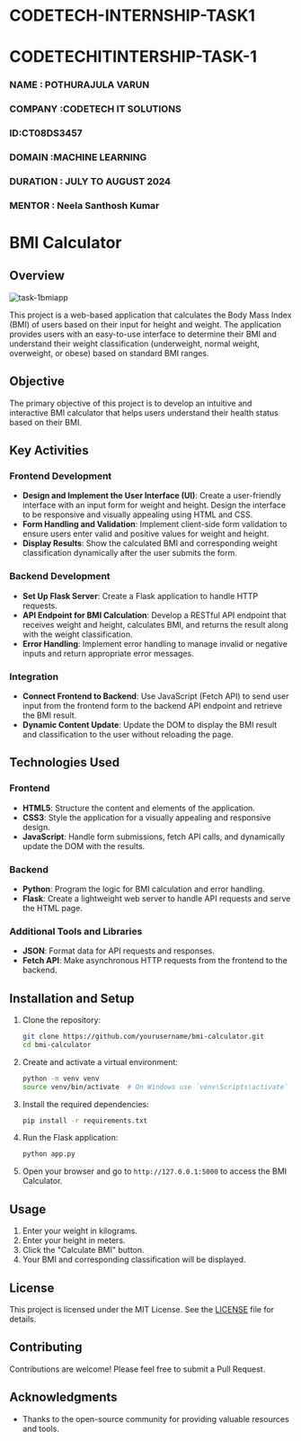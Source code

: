 # CODETECH-INTERNSHIP-TASK1

# CODETECHITINTERSHIP-TASK-1
### NAME : POTHURAJULA VARUN
### COMPANY :CODETECH IT SOLUTIONS
### ID:CT08DS3457
### DOMAIN :MACHINE LEARNING
### DURATION : JULY TO AUGUST 2024
### MENTOR : Neela Santhosh Kumar 
# BMI Calculator

## Overview
![task-1bmiapp](https://github.com/user-attachments/assets/aa69eb75-da06-4ef4-8326-459391ed7d2e)


This project is a web-based application that calculates the Body Mass Index (BMI) of users based on their input for height and weight. The application provides users with an easy-to-use interface to determine their BMI and understand their weight classification (underweight, normal weight, overweight, or obese) based on standard BMI ranges.

## Objective

The primary objective of this project is to develop an intuitive and interactive BMI calculator that helps users understand their health status based on their BMI.

## Key Activities

### Frontend Development

- **Design and Implement the User Interface (UI)**: Create a user-friendly interface with an input form for weight and height. Design the interface to be responsive and visually appealing using HTML and CSS.
- **Form Handling and Validation**: Implement client-side form validation to ensure users enter valid and positive values for weight and height.
- **Display Results**: Show the calculated BMI and corresponding weight classification dynamically after the user submits the form.

### Backend Development

- **Set Up Flask Server**: Create a Flask application to handle HTTP requests.
- **API Endpoint for BMI Calculation**: Develop a RESTful API endpoint that receives weight and height, calculates BMI, and returns the result along with the weight classification.
- **Error Handling**: Implement error handling to manage invalid or negative inputs and return appropriate error messages.

### Integration

- **Connect Frontend to Backend**: Use JavaScript (Fetch API) to send user input from the frontend form to the backend API endpoint and retrieve the BMI result.
- **Dynamic Content Update**: Update the DOM to display the BMI result and classification to the user without reloading the page.

## Technologies Used

### Frontend

- **HTML5**: Structure the content and elements of the application.
- **CSS3**: Style the application for a visually appealing and responsive design.
- **JavaScript**: Handle form submissions, fetch API calls, and dynamically update the DOM with the results.

### Backend

- **Python**: Program the logic for BMI calculation and error handling.
- **Flask**: Create a lightweight web server to handle API requests and serve the HTML page.

### Additional Tools and Libraries

- **JSON**: Format data for API requests and responses.
- **Fetch API**: Make asynchronous HTTP requests from the frontend to the backend.

## Installation and Setup

1. Clone the repository:
    ```bash
    git clone https://github.com/yourusername/bmi-calculator.git
    cd bmi-calculator
    ```

2. Create and activate a virtual environment:
    ```bash
    python -m venv venv
    source venv/bin/activate  # On Windows use `venv\Scripts\activate`
    ```

3. Install the required dependencies:
    ```bash
    pip install -r requirements.txt
    ```

4. Run the Flask application:
    ```bash
    python app.py
    ```

5. Open your browser and go to `http://127.0.0.1:5000` to access the BMI Calculator.

## Usage

1. Enter your weight in kilograms.
2. Enter your height in meters.
3. Click the "Calculate BMI" button.
4. Your BMI and corresponding classification will be displayed.

## License

This project is licensed under the MIT License. See the [LICENSE](LICENSE) file for details.

## Contributing

Contributions are welcome! Please feel free to submit a Pull Request.

## Acknowledgments

- Thanks to the open-source community for providing valuable resources and tools.
